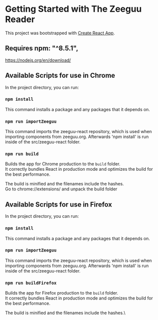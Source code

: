 # Getting Started with The Zeeguu Reader

This project was bootstrapped with [Create React App](https://github.com/facebook/create-react-app).

## Requires  npm: "^8.5.1",
https://nodejs.org/en/download/

## Available Scripts for use in Chrome
In the project directory, you can run:

### `npm install` 
This command installs a package and any packages that it depends on.

### `npm run importZeeguu`
This command imports the zeeguu-react repository, which is used when importing components from zeeguu.org. Afterwards 'npm install' is run inside of the src/zeeguu-react folder.

### `npm run build`
Builds the app for Chrome production to the `build` folder.\
It correctly bundles React in production mode and optimizes the build for the best performance.

The build is minified and the filenames include the hashes.\
Go to chrome://extensions/ and unpack the build folder

## Available Scripts for use in Firefox
In the project directory, you can run:

### `npm install`
This command installs a package and any packages that it depends on.

### `npm run importZeeguu`
This command imports the zeeguu-react repository, which is used when importing components from zeeguu.org. Afterwards 'npm install' is run inside of the src/zeeguu-react folder.

### `npm run buildFirefox`
Builds the app for Firefox production to the `build` folder.\
It correctly bundles React in production mode and optimizes the build for the best performance.

The build is minified and the filenames include the hashes.\